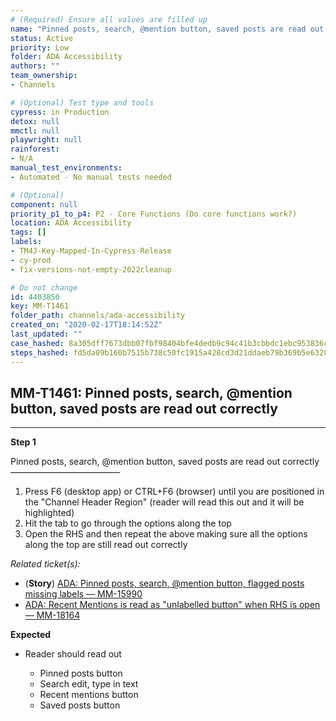 ```yaml
---
# (Required) Ensure all values are filled up
name: "Pinned posts, search, @mention button, saved posts are read out correctly"
status: Active
priority: Low
folder: ADA Accessibility
authors: ""
team_ownership: 
- Channels

# (Optional) Test type and tools
cypress: in Production
detox: null
mmctl: null
playwright: null
rainforest: 
- N/A
manual_test_environments: 
- Automated - No manual tests needed

# (Optional)
component: null
priority_p1_to_p4: P2 - Core Functions (Do core functions work?)
location: ADA Accessibility
tags: []
labels: 
- TM4J-Key-Mapped-In-Cypress-Release
- cy-prod
- fix-versions-not-empty-2022cleanup

# Do not change
id: 4403850
key: MM-T1461
folder_path: channels/ada-accessibility
created_on: "2020-02-17T18:14:52Z"
last_updated: ""
case_hashed: 8a305dff7673dbb07fbf98404bfe4dedb9c94c41b3cbbdc1ebc953836c4abd2f5a8964562dc3711094d7351f278834f9
steps_hashed: fd5da09b160b7515b738c50fc1915a428cd3d21ddaeb79b369b5e63283fd8a785e1840834019a18329e7012ab5657356
---
```


## MM-T1461: Pinned posts, search, @mention button, saved posts are read out correctly

---

**Step 1**

Pinned posts, search, @mention button, saved posts are read out correctly\
–––––––––––––––––––––––––

1. Press F6 (desktop app) or CTRL+F6 (browser) until you are positioned in the "Channel Header Region" (reader will read this out and it will be highlighted)
2. Hit the tab to go through the options along the top
3. Open the RHS and then repeat the above making sure all the options along the top are still read out correctly

_Related ticket(s):_

- (**Story**) [ADA: Pinned posts, search, @mention button, flagged posts missing labels — MM-15990](https://mattermost.atlassian.net/browse/MM-15990)
- [ADA: Recent Mentions is read as "unlabelled button" when RHS is open — MM-18164](https://mattermost.atlassian.net/browse/MM-18164)

**Expected**

- Reader should read out

  - Pinned posts button
  - Search edit, type in text
  - Recent mentions button
  - Saved posts button
